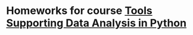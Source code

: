 # Homeworks for course [Tools Supporting Data Analysis in Python](https://usosweb.fuw.edu.pl/kontroler.php?_action=katalog2/przedmioty/pokazPrzedmiot&kod=1000-1M20NPD)